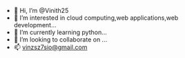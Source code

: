 - 👋 Hi, I’m @Vinith25
- 👀 I’m interested in cloud computing,web applications,web development...
- 🌱 I’m currently learning python...
- 💞️ I’m looking to collaborate on ...
- 📫 vinzsz7sio@gmail.com

<!---
Vinith25/Vinith25 is a ✨ special ✨ repository because its `README.md` (this file) appears on your GitHub profile.
You can click the Preview link to take a look at your changes.
--->
